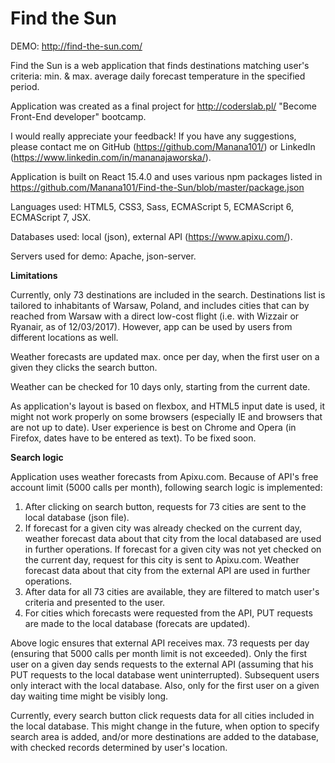 # Find the Sun

DEMO: http://find-the-sun.com/

Find the Sun is a web application that finds destinations matching user's criteria: min. & max. average daily forecast temperature in the specified period.

Application was created as a final project for http://coderslab.pl/ "Become Front-End developer" bootcamp.

I would really appreciate your feedback! If you have any suggestions, please contact me on GitHub (https://github.com/Manana101/) or LinkedIn (https://www.linkedin.com/in/mananajaworska/).

Application is built on React 15.4.0 and uses various npm packages listed in https://github.com/Manana101/Find-the-Sun/blob/master/package.json

Languages used: HTML5, CSS3, Sass, ECMAScript 5, ECMAScript 6, ECMAScript 7, JSX.

Databases used: local (json), external API (https://www.apixu.com/).

Servers used for demo: Apache, json-server.

**Limitations**

Currently, only 73 destinations are included in the search. Destinations list is tailored to inhabitants of Warsaw, Poland, and includes cities that can by reached from Warsaw with a direct low-cost flight (i.e. with Wizzair or Ryanair, as of 12/03/2017). However, app can be used by users from different locations as well.

Weather forecasts are updated max. once per day, when the first user on a given they clicks the search button.

Weather can be checked for 10 days only, starting from the current date.

As application's layout is based on flexbox, and HTML5 input date is used, it might not work properly on some browsers (especially IE and browsers that are not up to date). User experience is best on Chrome and Opera (in Firefox, dates have to be entered as text). To be fixed soon.

**Search logic**

Application uses weather forecasts from Apixu.com. Because of API's free account limit (5000 calls per month), following search logic is implemented:

1. After clicking on search button, requests for 73 cities are sent to the local database (json file).
2. If forecast for a given city was already checked on the current day, weather forecast data about that city from the local databased are used in further operations. If forecast for a given city was not yet checked on the current day, request for this city is sent to Apixu.com. Weather forecast data about that city from the external API are used in further operations.
3. After data for all 73 cities are available, they are filtered to match user's criteria and presented to the user.
4. For cities which forecasts were requested from the API, PUT requests are made to the local database (forecats are updated).

Above logic ensures that external API receives max. 73 requests per day (ensuring that 5000 calls per month limit is not exceeded). Only the first user on a given day sends requests to the external API (assuming that his  PUT requests to the local database went uninterrupted). Subsequent users only interact with the local database. Also, only for the first user on a given day waiting time might be visibly long.

Currently, every search button click requests data for all cities included in the local database. This might change in the future, when option to specify search area is added, and/or more destinations are added to the database, with checked records determined by user's location.
